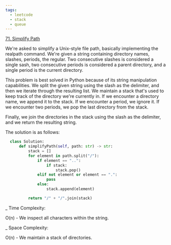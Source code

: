 ```yaml
---
tags:
  - leetcode
  - stack
  - queue
---
```


<a href="https://leetcode.com/problems/simplify-path/">71. Simplify Path</a>

We're asked to simplify a Unix-style file path, basically implementing the
realpath command. We're given a string containing directory names, slashes,
periods, the regular. Two consecutive slashes is considered a single sash, two
consecutive periods is considered a parent directory, and a single period is the
current directory.

This problem is best solved in Python because of its string manipulation
capabilities. We split the given string using the slash as the delimiter, and
then we iterate through the resulting list. We maintain a stack that's used to
keep track of the directory we're currently in. If we encounter a directory
name, we append it to the stack. If we encounter a period, we ignore it. If we
encounter two periods, we pop the last directory from the stack.

Finally, we join the directories in the stack using the slash as the delimiter,
and we return the resulting string.

The solution is as follows:

```python
  class Solution:
      def simplifyPath(self, path: str) -> str:
          stack = []
          for element in path.split("/"):
              if element == "..":
                  if stack:
                      stack.pop()
              elif not element or element == ".":
                  pass
              else:
                  stack.append(element)

          return "/" + "/".join(stack)
```

\_ Time Complexity:

O(n) - We inspect all characters within the string.

\_ Space Complexity:

O(n) - We maintain a stack of directories.
